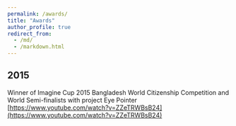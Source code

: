 ```yaml
---
permalink: /awards/
title: "Awards"
author_profile: true
redirect_from: 
  - /md/
  - /markdown.html
---
```


## 2015

Winner of Imagine Cup 2015 Bangladesh World Citizenship Competition and World Semi-finalists with project Eye Pointer 
[https://www.youtube.com/watch?v=ZZeTRWBsB24](https://www.youtube.com/watch?v=ZZeTRWBsB24)	
